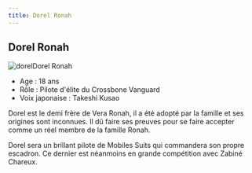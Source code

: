 ```yaml
---
title: Dorel Ronah
---
```


Dorel Ronah
-----------

![dorel](/images/stories/saga/F91/persos/crossbone/dorel.jpg)Dorel Ronah  
- Age : 18 ans  
- Rôle : Pilote d'élite du Crossbone Vanguard  
- Voix japonaise : Takeshi Kusao


Dorel est le demi frère de Vera Ronah, il a été adopté par la famille et ses origines sont inconnues. Il dû faire ses preuves pour se faire accepter comme un réel membre de la famille Ronah.


Dorel sera un brillant pilote de Mobiles Suits qui commandera son propre escadron. Ce dernier est néanmoins en grande compétition avec Zabiné Chareux.

